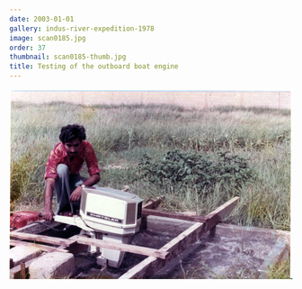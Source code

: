 ```yaml
---
date: 2003-01-01
gallery: indus-river-expedition-1978
image: scan0185.jpg
order: 37
thumbnail: scan0185-thumb.jpg
title: Testing of the outboard boat engine
---
```


![Testing of the outboard boat engine](./scan0185.jpg)